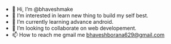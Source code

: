 - 👋 Hi, I’m @bhaveshmake
- 👀 I’m interested in learn new thing to build my self best.
- 🌱 I’m currently learning advance android.
- 💞️ I’m looking to collaborate on web developement.
- 📫 How to reach me gmail me bhaveshborana629@gmail.com

<!---
bhaveshmake/bhaveshmake is a ✨ special ✨ repository because its `README.md` (this file) appears on your GitHub profile.
You can click the Preview link to take a look at your changes.
--->
